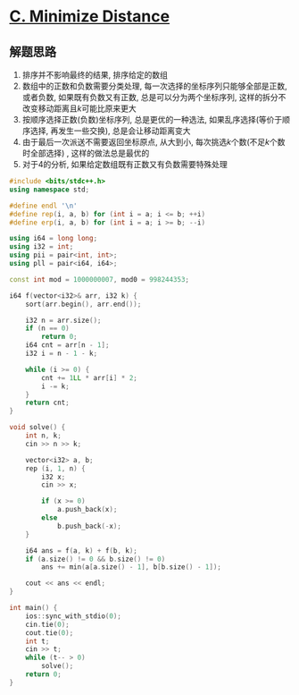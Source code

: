 # [C. Minimize Distance](https://codeforces.com/problemset/problem/1585/C)

## 解题思路

1. 排序并不影响最终的结果, 排序给定的数组
2. 数组中的正数和负数需要分类处理, 每一次选择的坐标序列只能够全部是正数, 或者负数, 如果既有负数又有正数, 总是可以分为两个坐标序列, 这样的拆分不改变移动距离且$k$可能比原来更大
3. 按顺序选择正数(负数)坐标序列, 总是更优的一种选法, 如果乱序选择(等价于顺序选择, 再发生一些交换), 总是会让移动距离变大
4. 由于最后一次派送不需要返回坐标原点,  从大到小,  每次挑选$k$个数(不足$k$个数时全部选择) ,  这样的做法总是最优的
5. 对于$4$的分析, 如果给定数组既有正数又有负数需要特殊处理

```cpp
#include <bits/stdc++.h>
using namespace std;

#define endl '\n'
#define rep(i, a, b) for (int i = a; i <= b; ++i)
#define erp(i, a, b) for (int i = a; i >= b; --i)

using i64 = long long;
using i32 = int;
using pii = pair<int, int>;
using pll = pair<i64, i64>;

const int mod = 1000000007, mod0 = 998244353;

i64 f(vector<i32>& arr, i32 k) {
    sort(arr.begin(), arr.end());

    i32 n = arr.size();
    if (n == 0)
        return 0;
    i64 cnt = arr[n - 1];
    i32 i = n - 1 - k;

    while (i >= 0) {
        cnt += 1LL * arr[i] * 2;
        i -= k;
    }
    return cnt;
}

void solve() {
    int n, k;
    cin >> n >> k;

    vector<i32> a, b;
    rep (i, 1, n) {
        i32 x;
        cin >> x;

        if (x >= 0)
            a.push_back(x);
        else 
            b.push_back(-x);
    }

    i64 ans = f(a, k) + f(b, k);
    if (a.size() != 0 && b.size() != 0)
        ans += min(a[a.size() - 1], b[b.size() - 1]);

    cout << ans << endl;
}

int main() {
    ios::sync_with_stdio(0);
    cin.tie(0);
    cout.tie(0);
    int t;
    cin >> t;
    while (t-- > 0)
        solve();
    return 0;
}
```

